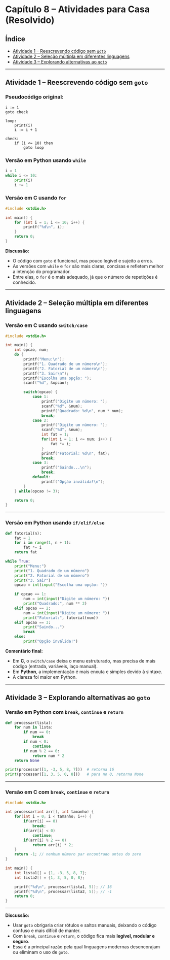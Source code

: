 # Capítulo 8 – Atividades para Casa (Resolvido)

## Índice
- [Atividade 1 – Reescrevendo código sem `goto`](#atividade-1--reescrevendo-código-sem-goto)
- [Atividade 2 – Seleção múltipla em diferentes linguagens](#atividade-2--seleção-múltipla-em-diferentes-linguagens)
- [Atividade 3 – Explorando alternativas ao `goto`](#atividade-3--explorando-alternativas-ao-goto)

---

## Atividade 1 – Reescrevendo código sem `goto`

### Pseudocódigo original:
```text
i := 1
goto check

loop:
    print(i)
    i := i + 1

check:
    if (i <= 10) then
        goto loop
```

### Versão em Python usando `while`
```python
i = 1
while i <= 10:
    print(i)
    i += 1
```

### Versão em C usando `for`
```c
#include <stdio.h>

int main() {
    for (int i = 1; i <= 10; i++) {
        printf("%d\n", i);
    }
    return 0;
}
```

**Discussão:**  
- O código com `goto` é funcional, mas pouco legível e sujeito a erros.  
- As versões com `while` e `for` são mais claras, concisas e refletem melhor a intenção do programador.  
- Entre elas, o `for` é o mais adequado, já que o número de repetições é conhecido.

---

## Atividade 2 – Seleção múltipla em diferentes linguagens

### Versão em C usando `switch/case`
```c
#include <stdio.h>

int main() {
    int opcao, num;
    do {
        printf("Menu:\n");
        printf("1. Quadrado de um número\n");
        printf("2. Fatorial de um número\n");
        printf("3. Sair\n");
        printf("Escolha uma opção: ");
        scanf("%d", &opcao);

        switch(opcao) {
            case 1:
                printf("Digite um número: ");
                scanf("%d", &num);
                printf("Quadrado: %d\n", num * num);
                break;
            case 2:
                printf("Digite um número: ");
                scanf("%d", &num);
                int fat = 1;
                for(int i = 1; i <= num; i++) {
                    fat *= i;
                }
                printf("Fatorial: %d\n", fat);
                break;
            case 3:
                printf("Saindo...\n");
                break;
            default:
                printf("Opção inválida!\n");
        }
    } while(opcao != 3);

    return 0;
}
```

---

### Versão em Python usando `if/elif/else`
```python
def fatorial(n):
    fat = 1
    for i in range(1, n + 1):
        fat *= i
    return fat

while True:
    print("Menu:")
    print("1. Quadrado de um número")
    print("2. Fatorial de um número")
    print("3. Sair")
    opcao = int(input("Escolha uma opção: "))

    if opcao == 1:
        num = int(input("Digite um número: "))
        print("Quadrado:", num ** 2)
    elif opcao == 2:
        num = int(input("Digite um número: "))
        print("Fatorial:", fatorial(num))
    elif opcao == 3:
        print("Saindo...")
        break
    else:
        print("Opção inválida!")
```

**Comentário final:**  
- Em **C**, o `switch/case` deixa o menu estruturado, mas precisa de mais código (entrada, variáveis, laço manual).  
- Em **Python**, a implementação é mais enxuta e simples devido à sintaxe.  
- A clareza foi maior em Python.

---

## Atividade 3 – Explorando alternativas ao `goto`

### Versão em Python com `break`, `continue` e `return`
```python
def processar(lista):
    for num in lista:
        if num == 0:
            break
        if num < 0:
            continue
        if num % 2 == 0:
            return num * 2
    return None

print(processar([1, -3, 5, 8, 7]))  # retorna 16
print(processar([1, 3, 5, 0, 8]))   # para no 0, retorna None
```

---

### Versão em C com `break`, `continue` e `return`
```c
#include <stdio.h>

int processar(int arr[], int tamanho) {
    for(int i = 0; i < tamanho; i++) {
        if(arr[i] == 0)
            break;
        if(arr[i] < 0)
            continue;
        if(arr[i] % 2 == 0)
            return arr[i] * 2;
    }
    return -1; // nenhum número par encontrado antes do zero
}

int main() {
    int lista1[] = {1, -3, 5, 8, 7};
    int lista2[] = {1, 3, 5, 0, 8};

    printf("%d\n", processar(lista1, 5)); // 16
    printf("%d\n", processar(lista2, 5)); // -1
    return 0;
}
```

---

**Discussão:**  
- Usar `goto` obrigaria criar rótulos e saltos manuais, deixando o código confuso e mais difícil de manter.  
- Com `break`, `continue` e `return`, o código fica mais **legível, modular e seguro**.  
- Essa é a principal razão pela qual linguagens modernas desencorajam ou eliminam o uso de `goto`.  
